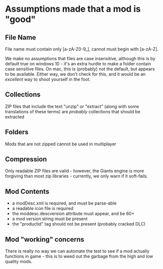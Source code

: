 # Assumptions made that a mod is "good"

## File Name

File name must contain only [a-zA-Z0-9_], cannot must begin with [a-zA-Z].

We make no assumptions that files are case insensitive, although this is by default true on windows 10 - it's an extra hurdle to make a folder contain case sensitive files.  On mac, this is (probably) not the default, but appears to be available.  Either way, we don't check for this, and it would be an *excellent* way to shoot yourself in the foot.

## Collections

ZIP files that include the text "unzip" or "extract" (along with some translations of these terms) are *probably* collections that should be extracted

## Folders

Mods that are not zipped cannot be used in multiplayer

## Compression

Only readable ZIP files are valid - however, the Giants engine is more forgiving than most zip libraries - currently, we only warn if it soft-fails.

## Mod Contents

* a modDesc.xml is required, and must be parse-able
* a readable icon file is required
* the moddesc.descversion attribute must appear, and be 60+
* a mod version string must be present
* the "productid" tag should not be present (probably cracked DLC)

## Mod "working" concerns

There is really no way we can automate the test to see if a mod actually functions in game - this is to weed out the garbage from the high and low quality mods.
